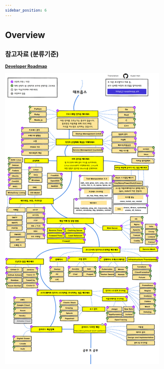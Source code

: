 ```yaml
---
sidebar_position: 6
---
```


# Overview

## 참고자료 (분류기준)

**[Developer Roadmap](https://github.com/Han-Kyeol/developer-roadmap-kr-)**

![Example banner](https://raw.githubusercontent.com/Han-Kyeol/developer-roadmap-kr-/master/img/devops(kr).png)

